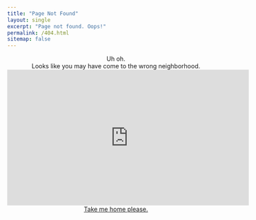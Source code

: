 ```yaml
---
title: "Page Not Found"
layout: single
excerpt: "Page not found. Oops!"
permalink: /404.html
sitemap: false
---
```


<div align="center"> Uh oh. <br />
<div align="center"> Looks like you may have come to the wrong neighborhood. <br />
<iframe width="560" height="315" src="https://www.youtube.com/embed/Dhot2OJKKZc" frameborder="0" allow="accelerometer; autoplay; clipboard-write; encrypted-media; gyroscope; picture-in-picture" allowfullscreen></iframe>
<div align="center"><a href="http://typo-19.github.io">Take me home please.</a><br />
<script type="text/javascript">
  var GOOG_FIXURL_LANG = 'en';
  var GOOG_FIXURL_SITE = '{{ site.url }}'
</script>
<script type="text/javascript"
  src="//linkhelp.clients.google.com/tbproxy/lh/wm/fixurl.js">
</script>
